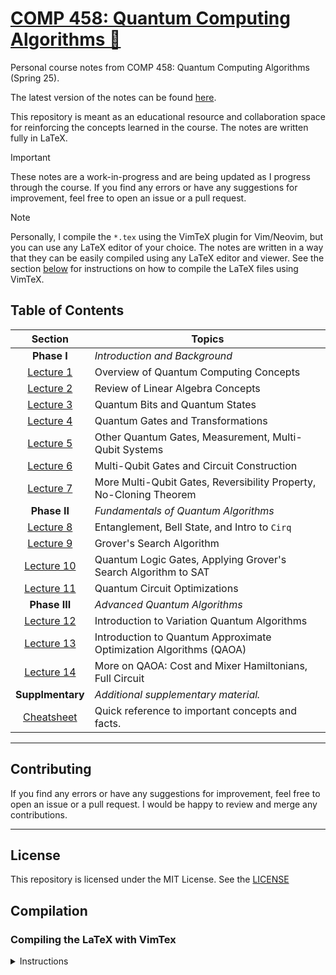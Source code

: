 # [COMP 458: Quantum Computing Algorithms 🧬](https://micahkepe.com/comp458-notes/)

Personal course notes from COMP 458: Quantum Computing Algorithms (Spring 25).

The latest version of the notes can be found [here](https://micahkepe.com/comp458-notes/).

This repository is meant as an educational resource and collaboration space
for reinforcing the concepts learned in the course. The notes are written fully
in LaTeX.

> [!IMPORTANT]
> These notes are a work-in-progress and are being updated as I progress through
> the course. If you find any errors or have any suggestions for improvement,
> feel free to open an issue or a pull request.

> [!NOTE]
> Personally, I compile the `*.tex` using the VimTeX plugin for Vim/Neovim, but
> you can use any LaTeX editor of your choice. The notes are written in a way that
> they can be easily compiled using any LaTeX editor and viewer. See the section
> [below](#compiling-the-latex-with-vimtex) for instructions on how to compile the
> LaTeX files using VimTeX.

## Table of Contents

<div align="center">

|                     Section                      | Topics                                                             |
| :----------------------------------------------: | ------------------------------------------------------------------ |
|             <strong>Phase I</strong>             | <em>Introduction and Background</em>                               |
|   [Lecture 1](./lectures/phase-i/lecture1.tex)   | Overview of Quantum Computing Concepts                             |
|   [Lecture 2](./lectures/phase-i/lecture2.tex)   | Review of Linear Algebra Concepts                                  |
|   [Lecture 3](./lectures/phase-i/lecture3.tex)   | Quantum Bits and Quantum States                                    |
|   [Lecture 4](./lectures/phase-i/lecture4.tex)   | Quantum Gates and Transformations                                  |
|   [Lecture 5](./lectures/phase-i/lecture5.tex)   | Other Quantum Gates, Measurement, Multi-Qubit Systems              |
|   [Lecture 6](./lectures/phase-i/lecture6.tex)   | Multi-Qubit Gates and Circuit Construction                         |
|   [Lecture 7](./lectures/phase-i/lecture7.tex)   | More Multi-Qubit Gates, Reversibility Property, No-Cloning Theorem |
|            <strong>Phase II </strong>            | <em>Fundamentals of Quantum Algorithms</em>                        |
|  [Lecture 8](./lectures/phase-ii/lecture8.tex)   | Entanglement, Bell State, and Intro to <code>Cirq</code>           |
|  [Lecture 9](./lectures/phase-ii/lecture9.tex)   | Grover's Search Algorithm                                          |
| [Lecture 10](./lectures/phase-ii/lecture10.tex)  | Quantum Logic Gates, Applying Grover's Search Algorithm to SAT     |
| [Lecture 11](./lectures/phase-ii/lecture11.tex)  | Quantum Circuit Optimizations                                      |
|           <strong>Phase III </strong>            | <em>Advanced Quantum Algorithms</em>                               |
| [Lecture 12](./lectures/phase-iii/lecture12.tex) | Introduction to Variation Quantum Algorithms                       |
| [Lecture 13](./lectures/phase-iii/lecture13.tex) | Introduction to Quantum Approximate Optimization Algorithms (QAOA) |
| [Lecture 14](./lectures/phase-iii/lecture14.tex) | More on QAOA: Cost and Mixer Hamiltonians, Full Circuit            |
|          <strong>Supplmentary</strong>           | <em> Additional supplementary material. </em>                      |
|   [Cheatsheet](./supplementary/cheatsheet.tex)   | Quick reference to important concepts and facts.                   |

</div>

---

## Contributing

If you find any errors or have any suggestions for improvement, feel free to
open an issue or a pull request. I would be happy to review and merge any
contributions.

---

## License

This repository is licensed under the MIT License. See the [LICENSE](./LICENSE)

## Compilation

### Compiling the LaTeX with VimTex

<details>
<summary>Instructions</summary>

1. Clone the repository:

```code
git clone https://github.com/micahkepe/comp458-notes.git
cd comp458-notes
```

2. Open the `main.tex` file in Vim or Neovim:

```
nvim main.tex
```

3. Ensure that you have the [`VimTeX`](https://github.com/lervag/vimtex) plugin
   installed. This will be used to compile the LaTeX files and preview the
   PDF in real-time in a PDF viewer of your choice (I use `sioyek`).

4. Compile the LaTeX file by running the following command in Vim:

   ```
   :VimTexCompile
   ```

5. Preview the compiled PDF:

   ```
   :VimTexView
   ```

If you have any issues with the compilation, feel free to open an issue or
reach out to me directly.

</details>
